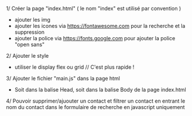 1/  Créer la page "index.html" ( le nom "index" est utilisé par convention )
  - ajouter les img
  - ajouter les icones via https://fontawesome.com pour la recherche et la suppression
  - ajouter la police via https://fonts.google.com pour ajouter la police "open sans"
  <!-- 
    Url de la police pour aller plus vite !
    - ajouter la police Open Sans via https://fonts.google.com/?query=open+sans&selection.family=Open+Sans  
  -->

2/ Ajouter le style
  - utiliser le display flex ou grid // C'est plus rapide !

3/ Ajouter le fichier "main.js" dans la page html
  - Soit dans la balise Head, soit dans la balise Body de la page index.html

4/ Pouvoir supprimer/ajuouter un contact et filtrer un contact en entrant le nom du contact dans le formulaire de recherche en javascript uniquement